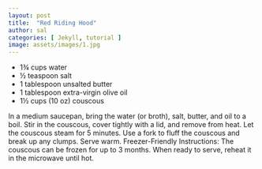 ```yaml
---
layout: post
title:  "Red Riding Hood"
author: sal
categories: [ Jekyll, tutorial ]
image: assets/images/1.jpg
---
```

- 1¾ cups water
- ½ teaspoon salt
- 1 tablespoon unsalted butter
- 1 tablespoon extra-virgin olive oil
- 1½ cups (10 oz) couscous

In a medium saucepan, bring the water (or broth), salt, butter, and oil to a boil. Stir in the couscous, cover tightly with a lid, and remove from heat. Let the couscous steam for 5 minutes. Use a fork to fluff the couscous and break up any clumps. Serve warm.
Freezer-Friendly Instructions: The couscous can be frozen for up to 3 months. When ready to serve, reheat it in the microwave until hot.